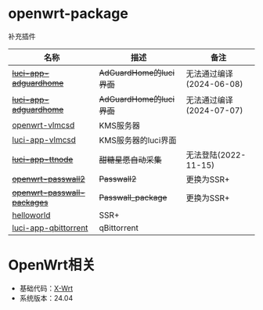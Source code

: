 # openwrt-package
补充插件

|名称|描述|备注|
|----|----|----|
|~~[luci-app-adguardhome](https://github.com/TioaChan/luci-app-adguardhome.git)~~|~~AdGuardHome的luci界面~~|无法通过编译(2024-06-08)|
|~~[luci-app-adguardhome](https://github.com/kongfl888/luci-app-adguardhome.git)~~|~~AdGuardHome的luci界面~~|无法通过编译(2024-07-07)|
|[openwrt-vlmcsd](https://github.com/cokebar/openwrt-vlmcsd.git)|KMS服务器||
|[luci-app-vlmcsd](https://github.com/cokebar/luci-app-vlmcsd.git)|KMS服务器的luci界面||
|~~[luci-app-ttnode](https://github.com/jerrykuku/luci-app-ttnode.git)~~|~~甜糖星愿自动采集~~|无法登陆(2022-11-15)|
|~~[openwrt-passwall2](https://github.com/xiaorouji/openwrt-passwall2.git)~~|~~Passwall2~~|更换为SSR+|
|~~[openwrt-passwall-packages](https://github.com/xiaorouji/openwrt-passwall-packages.git)~~|~~Passwall_package~~|更换为SSR+|
|[helloworld](https://github.com/fw876/helloworld.git)|SSR+||
|[luci-app-qbittorrent](https://github.com/sbwml/luci-app-qbittorrent.git)|qBittorrent||


# OpenWrt相关
- 基础代码：[X-Wrt](https://github.com/x-wrt/)
- 系统版本：24.04